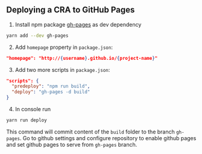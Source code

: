 ## Deploying a CRA to GitHub Pages

1. Install npm package [gh-pages](https://github.com/tschaub/gh-pages) as dev dependency
```sh
yarn add --dev gh-pages
```
2. Add `homepage` property in `package.json`:
```json
"homepage": "http://{username}.github.io/{project-name}"
```
3. Add two more scripts in `package.json`:
```json
"scripts": {
  "predeploy": "npm run build",
  "deploy": "gh-pages -d build"
}
```
4. In console run
```sh
yarn run deploy
```
This command will commit content of the `build` folder to the branch `gh-pages`. Go to github settings and configure repository to enable github pages and set github pages to serve from `gh-pages` branch.
